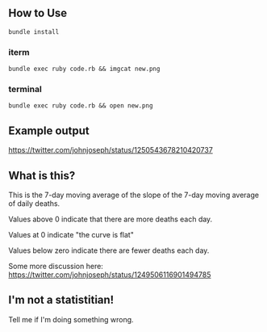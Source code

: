 
## How to Use

`bundle install`

### iterm
`bundle exec ruby code.rb && imgcat new.png`

### terminal
`bundle exec ruby code.rb && open new.png`

## Example output

https://twitter.com/johnjoseph/status/1250543678210420737

## What is this?

This is the 7-day moving average of the slope of the 7-day
moving average of daily deaths.

Values above 0 indicate that there are more deaths each day.

Values at 0 indicate "the curve is flat"

Values below zero indicate there are fewer deaths each day.

Some more discussion here: https://twitter.com/johnjoseph/status/1249506116901494785

## I'm not a statistitian!

Tell me if I'm doing something wrong.
